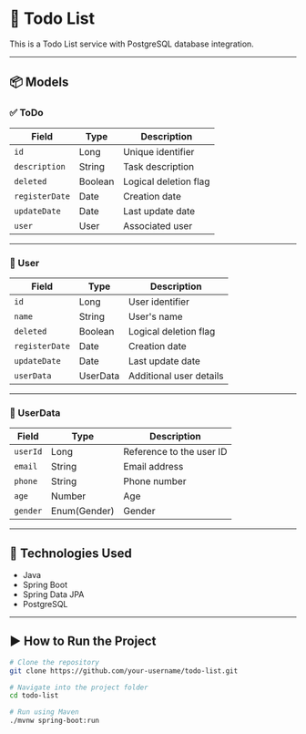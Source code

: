 # 📝 Todo List

This is a Todo List service with PostgreSQL database integration.

---

## 📦 Models

### ✅ ToDo

| Field         | Type    | Description                    |
|---------------|---------|--------------------------------|
| `id`          | Long    | Unique identifier              |
| `description` | String  | Task description               |
| `deleted`     | Boolean | Logical deletion flag          |
| `registerDate`| Date    | Creation date                  |
| `updateDate`  | Date    | Last update date               |
| `user`        | User    | Associated user                |

---

### 👤 User

| Field         | Type     | Description                    |
|---------------|----------|--------------------------------|
| `id`          | Long     | User identifier                |
| `name`        | String   | User's name                    |
| `deleted`     | Boolean  | Logical deletion flag          |
| `registerDate`| Date     | Creation date                  |
| `updateDate`  | Date     | Last update date               |
| `userData`    | UserData | Additional user details        |

---

### 📇 UserData

| Field     | Type         | Description                   |
|-----------|--------------|-------------------------------|
| `userId`  | Long         | Reference to the user ID      |
| `email`   | String       | Email address                 |
| `phone`   | String       | Phone number                  |
| `age`     | Number       | Age                           |
| `gender`  | Enum(Gender) | Gender                        |

---

## 🚀 Technologies Used

- Java
- Spring Boot
- Spring Data JPA
- PostgreSQL

---

## ▶️ How to Run the Project

```bash
# Clone the repository
git clone https://github.com/your-username/todo-list.git

# Navigate into the project folder
cd todo-list

# Run using Maven
./mvnw spring-boot:run
